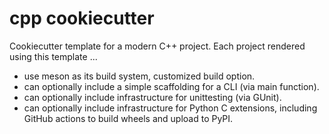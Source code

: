 # cpp cookiecutter

Cookiecutter template for a modern C++ project. Each project rendered using this template ...

* use meson as its build system, customized build option.
* can optionally include a simple scaffolding for a CLI (via main function).
* can optionally include infrastructure for unittesting (via GUnit).
* can optionally include infrastructure for Python C extensions, including GitHub actions to build wheels and upload to PyPI.
